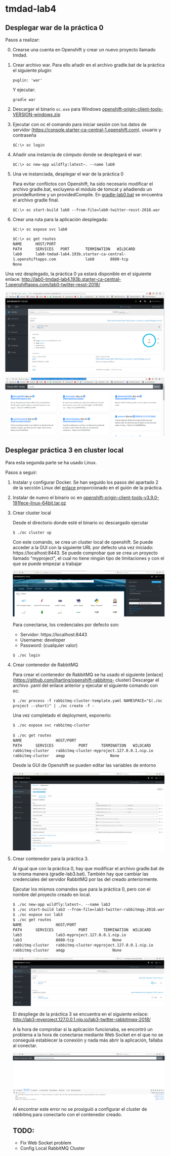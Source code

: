# tmdad-lab4

## Desplegar war de la práctica 0

Pasos a realizar:

0. Crearse una cuenta en Openshift y crear un nuevo proyecto llamado tmdad.

1. Crear archivo war. Para ello añadir en el archivo gradle.bat de la práctica el siguiente plugin:
   ```
   puglin: 'war'
   ```
   Y ejecutar:
   
   ```
   gradle war
   ```
2. Descargar el binario `oc.exe` para Windows [openshift-origin-client-tools-VERSION-windows.zip](https://github.com/openshift/origin/releases)

3. Ejecutar con oc el comando para iniciar sesión con tus datos de servidor (https://console.starter-ca-central-1.openshift.com), usuario y contraseña

   ```
   $C:\> oc login
   ```

4. Añadir una instancia de cómputo donde se desplegará el war:
  
   ```
   $C:\> oc new-app wildfly:latest~. --name lab0
   ```
  
5. Una ve instanciada, desplegar el war de la práctica 0

     Para evitar conflictos con Openshift, ha sido necesario modificar el archivo gradle.bat, excluyeno el módulo de tomcat y añadiendo      un   provideRuntime y un providedCompile. En [gradle-lab0.bat](https://github.com/carlosc568/tmdad-lab4/blob/master/gradle-lab0.bat) se encuentra el     archivo gradle final.

   ```
   $C:\> oc start-build lab0 --from-file=lab0-twitter-resst-2018.war
   ```

6. Crear una ruta para la aplicación desplegada:

   ```
   $C:\> oc expose svc lab0
   ```
  
   ```
   $C:\> oc get routes
   NAME      HOST/PORT                                                     PATH      SERVICES   PORT       TERMINATION   WILDCARD
   lab0      lab0-tmdad-lab4.193b.starter-ca-central-1.openshiftapps.com             lab0       8080-tcp                 None
   
   ```
Una vez desplegado, la práctica 0 ya estará disponible en el siguiente enlace: http://lab0-tmdad-lab4.193b.starter-ca-central-1.openshiftapps.com/lab0-twitter-resst-2018/


![Screenshot](https://github.com/carlosc568/tmdad-lab4/blob/master/images/lab02.PNG)


![Screenshot](https://github.com/carlosc568/tmdad-lab4/blob/master/images/lab0.PNG)


## Desplegar práctica 3 en cluster local

Para esta segunda parte se ha usado Linux.

Pasos a seguir:

1. Instalar y configurar Docker.
Se han seguido los pasos del apartado 2 de la sección Linux del [enlace](https://github.com/openshift/origin/blob/master/docs/cluster_up_down.md#linux) proporcionado en el guión de la práctica.


2. Instalar de nuevo el binario oc en [openshift-origin-client-tools-v3.9.0-191fece-linux-64bit.tar.gz](https://github.com/openshift/origin/releases)

3. Crear cluster local

   Desde el directorio donde esté el binario oc descargado ejecutar
   
   ```
   $ ./oc cluster up
   ```
   
   Con este comando, se crea un cluster local de openshift. Se puede acceder a la GUI con la siguiente URL por defecto una vez            iniciado:
   https://localhost:8443.
   Se puede comprobar que se crea un proyecto llamado "myproject", el cual no tiene ningún tipo de limitaciones y con el que se puede        empezar a trabajar
   
   ![Screenshot](https://github.com/carlosc568/tmdad-lab4/blob/master/images/my%20project.png)
   
   Para conectarse, los credenciales por defecto son:
      * Servidor: https://localhost:8443
      * Username: developer
      * Password: (cualquier valor)
   
   ```
   $ ./oc login
   ```
   
 4. Crear contenedor de RabbitMQ
 
    Para crear el contenedor de RabbitMQ se ha usado el siguiente [enlace](https://github.com/jharting/openshift-rabbitmq- cluster)
    Descargar el archivo .yaml del enlace anterior y ejecutar el siguiente comando con oc:
    ```
    $ ./oc process -f rabbitmq-cluster-template.yaml NAMESPACE="$(./oc project --short)" | ./oc create -f -
    ```
    Una vez completado el deployment, exponerlo:

    ```
    $ ./oc expose svc rabbitmq-cluster

    $ ./oc get routes
    NAME               HOST/PORT                                     PATH      SERVICES           PORT      TERMINATION   WILDCARD
    rabbitmq-cluster   rabbitmq-cluster-myproject.127.0.0.1.nip.io             rabbitmq-cluster   amqp                    None
      ```
    Desde la GUI de Openshift se pueden editar las variables de entorno
    
    ![Screenshot](https://github.com/carlosc568/tmdad-lab4/blob/master/images/rabbitmq-env.png)
 
 5. Crear contenedor para la práctica 3.
 
    Al igual que con la práctica 0, hay que modificar el archivo gradle.bat de la misma manera (gradle-lab3.bat).
    También hay que cambiar las credenciales del servidor RabbitMQ por las del creado anteriormente.

    Ejecutar los mismos comandos que para la práctica 0, pero con el nombre del proyecto creado en local.
 
    ```
    $ ./oc new-app wildfly:latest~. --name lab3
    $ ./oc start-build lab3 --from-file=lab3-twitter-rabbitmqq-2018.war
    $ ./oc expose svc lab3
    $ ./oc get routes
    NAME               HOST/PORT                                     PATH      SERVICES           PORT       TERMINATION  WILDCARD
    lab3               lab3-myproject.127.0.0.1.nip.io                         lab3               8080-tcp                 None
    rabbitmq-cluster   rabbitmq-cluster-myproject.127.0.0.1.nip.io             rabbitmq-cluster   amqp                     None

    ```
    
    ![Screenshot](https://github.com/carlosc568/tmdad-lab4/blob/master/images/lab3-clusters.png)
    
    
    El despliege de la práctica 3 se encuentra en el siguiente enlace: http://lab3-myproject.127.0.0.1.nip.io/lab3-twitter-rabbitmqq-2018/
    
    A la hora de comprobar si la aplicación funcionaba, se encontró un problema a la hora de conectarse mediante Web Socket en el que no se conseguiá establecer la conexión y nada más abrir la aplicación, fallaba al conectar.
    
    ![Screenshot](https://github.com/carlosc568/tmdad-lab4/blob/master/images/error.png)
    
    Al encontrar este error no se prosiguió a configurar el cluster de rabbitmq para conectarlo con el contenedor creado.
    
    ## TODO:
    * Fix Web Socket problem
    * Config Local RabbitMQ Cluster
    
